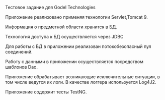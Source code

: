 Тестовое задание для Godel Technologies

Приложение реализовано применяя технологии Servlet,Tomcat 9.

Информация о предметной области хранится в БД.

Технология доступа к БД осуществляется через JDBC

Для работы с БД в приложении реализован потокобезопасный пул соединений.

Работу с данными в приложении осуществляется посредством шаблонов Dao.

Приложение обрабатывает возникающие исключительные ситуации, в том числе ведутся их логи. В качестве логгера используется Log4J2.

Приложение  содержит тесты TestNG.
